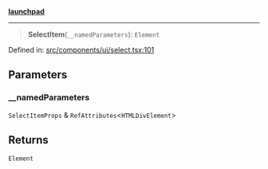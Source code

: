 [**launchpad**](index.md)

***

> **SelectItem**(`__namedParameters`): `Element`

Defined in: [src/components/ui/select.tsx:101](https://github.com/victorbratov/launchpad/blob/76a3946e066bd4867b4d8959b0de6dc2965f2137/src/components/ui/select.tsx#L101)

## Parameters

### \_\_namedParameters

`SelectItemProps` & `RefAttributes`\<`HTMLDivElement`\>

## Returns

`Element`
